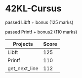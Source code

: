 # 42KL-Cursus

passed Libft + bonus (125 marks)

passed Printf + bonus2 (110 marks)

|Projects | Score |
|---------|-------|
|Libft    |125    |
|Printf   |110    |
|get_next_line|112|

